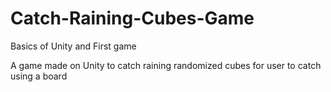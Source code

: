 # Catch-Raining-Cubes-Game
Basics of Unity and First game

A game made on Unity to catch raining randomized cubes for user to catch using a board



